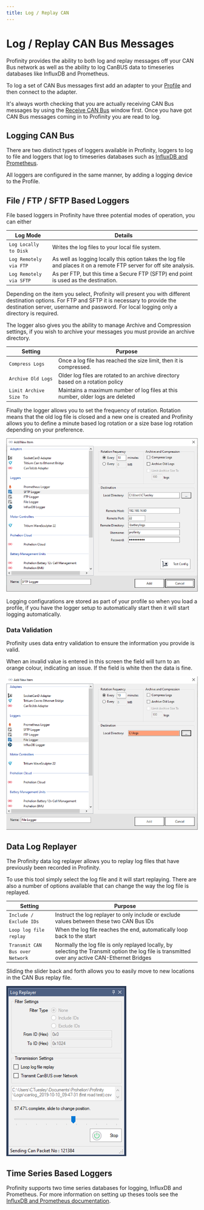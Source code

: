 ```yaml
---
title: Log / Replay CAN
---
```


# Log / Replay CAN Bus Messages

Profinity provides the ability to both log and replay messages off your CAN Bus network as well as the ability to log CanBUS data to timeseries databases like InfluxDB and Prometheus.  

To log a set of CAN Bus messages first add an adapter to your [Profile](10_Profiles.md) and then connect to the adapter.  

It's always worth checking that you are actually receiving CAN Bus messages by using the [Receive CAN Bus](30_Send_Receive_CAN_Bus_Messages.md) window first.  Once you have got CAN Bus messages coming in to Profinity you are read to log.

## Logging CAN Bus

There are two distinct types of loggers available in Profinity, loggers to log to file and loggers that log to timeseries databases such as [InfluxDB and Prometheus](45_InfluxDB_Prometheus_Integration.md).

All loggers are configured in the same manner, by adding a logging device to the Profile.

## File / FTP / SFTP Based Loggers

File based loggers in Profinity have three potential modes of operation, you can either

| Log Mode                | Details                                                                             |
|-------------------------|-------------------------------------------------------------------------------------|
| `Log Locally to Disk`   | Writes the log files to your local file system.                                     |
| `Log Remotely via FTP`  | As well as logging locally this option takes the log file and places it on a remote FTP server for off site analysis.                                                                                   |
| `Log Remotely via SFTP` | As per FTP, but this time a Secure FTP (SFTP) end point is used as the destination. | 

Depending on the item you select, Profinity will present you with different destination options.  For FTP and SFTP it is necessary to provide the destination server, username and password.  For local logging only a directory is required.

The logger also gives you the ability to manage Archive and Compression settings, if you wish to archive your messages you must provide an archive directory.

| Setting                 | Purpose                                                                        |
|-------------------------|--------------------------------------------------------------------------------|
| `Compress Logs`         | Once a log file has reached the size limit, then it is compressed.             |
| `Archive Old Logs`      | Older log files are rotated to an archive directory based on a rotation policy |
| `Limit Archive Size To` | Maintains a maximum number of log files at this number, older logs are deleted |

Finally the logger allows you to set the frequency of rotation.  Rotation means that the old log file is closed and a new one is created and Profinity allows you to define a minute based log rotation or a size base log rotation depending on your preference.

![Data Logger](images/data_logger.png)

Logging configurations are stored as part of your profile so when you load a profile, if you have the logger setup to automatically start then it will start logging automatically.

### Data Validation

Profinity uses data entry validation to ensure the information you provide is valid.  

When an invalid value is entered in this screen the field will turn to an orange colour, indicating an issue.  If the field is white then the data is fine.

![Data Logger Error](images/data_logger_error.png)

## Data Log Replayer

The Profinity data log replayer allows you to replay log files that have previously been recorded in Profinity.

To use this tool simply select the log file and it will start replaying.  There are also a number of options available that can change the way the log file is replayed.

| Setting                         | Purpose                      |
|---------------------------------|------------------------------|
| `Include / Exclude IDs`         | Instruct the log replayer to only include or exclude values between these two CAN Bus IDs                                                          |
| `Loop log file replay`          | When the log file reaches the end, automatically loop back to the start                                                            |
| `Transmit CAN Bus over Network` | Normally the log file is only replayed locally, by selecting the Transmit option the log file is transmitted over any active CAN-Ethernet Bridges |

Sliding the slider back and forth allows you to easily move to new locations in the CAN Bus replay file.

![Data Log Replayer](images/log_replayer.png)

## Time Series Based Loggers

Profinity supports two time series databases for logging, InfluxDB and Prometheus.  For more information on setting up theses tools see the [InfluxDB and Prometheus documentation](45_InfluxDB_Prometheus_Integration.md).